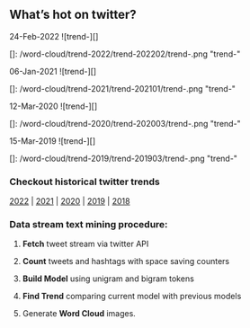 ## What’s hot on twitter?

24-Feb-2022
![trend-][]

[]: /word-cloud/trend-2022/trend-202202/trend-.png "trend-"

06-Jan-2021
![trend-][]

[]: /word-cloud/trend-2021/trend-202101/trend-.png "trend-"

12-Mar-2020
![trend-][]

[]: /word-cloud/trend-2020/trend-202003/trend-.png "trend-"

15-Mar-2019
![trend-][]

[]: /word-cloud/trend-2019/trend-201903/trend-.png "trend-"

### Checkout historical twitter trends

[2022](/word-cloud/trend-2022) |
[2021](/word-cloud/trend-2021) |
[2020](/word-cloud/trend-2020) |
[2019](/word-cloud/trend-2019) |
[2018](/word-cloud/trend-2018)

### Data stream text mining procedure:

1. **Fetch** tweet stream via twitter API

2. **Count** tweets and hashtags with space saving counters

3. **Build Model** using unigram and bigram tokens

4. **Find Trend** comparing current model with previous models

5. Generate **Word Cloud** images.

